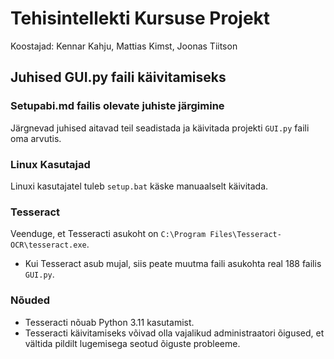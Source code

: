 # Tehisintellekti Kursuse Projekt

Koostajad: Kennar Kahju, Mattias Kimst, Joonas Tiitson

## Juhised GUI.py faili käivitamiseks

### Setupabi.md failis olevate juhiste järgimine

Järgnevad juhised aitavad teil seadistada ja käivitada projekti `GUI.py` faili oma arvutis.

### Linux Kasutajad

Linuxi kasutajatel tuleb `setup.bat` käske manuaalselt käivitada. 

### Tesseract

Veenduge, et Tesseracti asukoht on `C:\Program Files\Tesseract-OCR\tesseract.exe`.

- Kui Tesseract asub mujal, siis peate muutma faili asukohta real 188 failis `GUI.py`.

### Nõuded

- Tesseracti nõuab Python 3.11 kasutamist.
- Tesseracti käivitamiseks võivad olla vajalikud administraatori õigused, et vältida pildilt lugemisega seotud õiguste probleeme.

